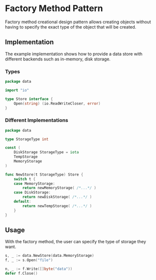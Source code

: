 # Factory Method Pattern

Factory method creational design pattern allows creating objects without having
to specify the exact type of the object that will be created.

## Implementation

The example implementation shows how to provide a data store with different
backends such as in-memory, disk storage.

### Types

```go
package data

import "io"

type Store interface {
    Open(string) (io.ReadWriteCloser, error)
}
```

### Different Implementations

```go
package data

type StorageType int

const (
    DiskStorage StorageType = iota
    TempStorage
    MemoryStorage
)

func NewStore(t StorageType) Store {
    switch t {
    case MemoryStorage:
        return newMemoryStorage( /*...*/ )
    case DiskStorage:
        return newDiskStorage( /*...*/ )
    default:
        return newTempStorage( /*...*/ )
    }
}
```

## Usage

With the factory method, the user can specify the type of storage they want.

```go
s, _ := data.NewStore(data.MemoryStorage)
f, _ := s.Open("file")

n, _ := f.Write([]byte("data"))
defer f.Close()
```
